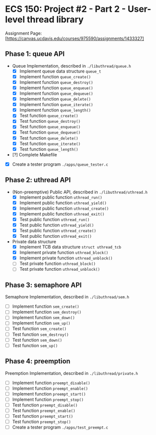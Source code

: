 # ECS 150: Project #2 - Part 2 - User-level thread library #

Assignment Page: [https://canvas.ucdavis.edu/courses/975590/assignments/1433327]

## Phase 1: queue API ##

- Queue Implementation, described in `./libuthread/queue.h`
    - [X] Implement queue data structure `queue_t`
    - [X] Implement function `queue_create()`
    - [X] Implement function `queue_destroy()`
    - [X] Implement function `queue_enqueue()`
    - [X] Implement function `queue_dequeue()`
    - [X] Implement function `queue_delete()`
    - [X] Implement function `queue_iterate()`
    - [X] Implement function `queue_length()`
    - [X] Test function `queue_create()`
    - [X] Test function `queue_destroy()`
    - [X] Test function `queue_enqueue()`
    - [X] Test function `queue_dequeue()`
    - [X] Test function `queue_delete()`
    - [X] Test function `queue_iterate()`
    - [X] Test function `queue_length()`
- [?] Complete Makefile
- [X] Create a tester program `./apps/queue_tester.c`

## Phase 2: uthread API ##

- (Non-preemptive) Public API, described in `./libuthread/uthread.h`
    - [X] Implement public function `uthread_run()`
    - [X] Implement public function `uthread_yield()`
    - [X] Implement public function `uthread_create()`
    - [X] Implement public function `uthread_exit()`
    - [X] Test public function `uthread_run()`
    - [X] Test public function `uthread_yield()`
    - [X] Test public function `uthread_create()`
    - [X] Test public function `uthread_exit()`
- Private data structure
    - [X] Implement TCB data structure `struct uthread_tcb`
    - [X] Implement private function `uthread_block()`
    - [X] Implement private function `uthread_unblock()`
    - [ ] Test private function `uthread_block()`
    - [ ] Test private function `uthread_unblock()`

## Phase 3: semaphore API ##

Semaphore Implementation, described in `./libuthread/sem.h`
- [ ] Implement function `sem_create()`
- [ ] Implement function `sem_destroy()`
- [ ] Implement function `sem_down()`
- [ ] Implement function `sem_up()`
- [ ] Test function `sem_create()`
- [ ] Test function `sem_destroy()`
- [ ] Test function `sem_down()`
- [ ] Test function `sem_up()`

## Phase 4: preemption ##

Preemption Implementation, described in `./libuthread/private.h`
- [ ] Implement function `preempt_disable()`
- [ ] Implement function `preempt_enable()`
- [ ] Implement function `preempt_start()`
- [ ] Implement function `preempt_stop()`
- [ ] Test function `preempt_disable()`
- [ ] Test function `preempt_enable()`
- [ ] Test function `preempt_start()`
- [ ] Test function `preempt_stop()`
- [ ] Create a tester program `./apps/test_preempt.c`